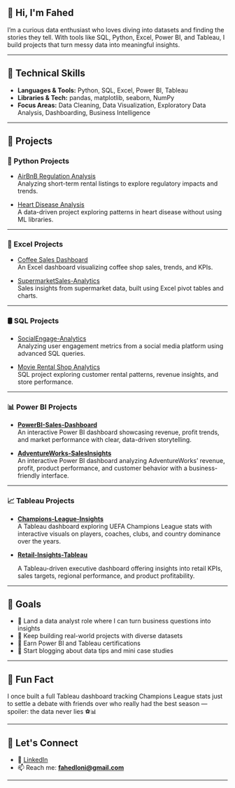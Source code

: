 ## 👋 Hi, I'm Fahed

I’m a curious data enthusiast who loves diving into datasets and finding the stories they tell. With tools like SQL, Python, Excel, Power BI, and Tableau, I build projects that turn messy data into meaningful insights.

---

## 🔧 Technical Skills

- **Languages & Tools:** Python, SQL, Excel, Power BI, Tableau  
- **Libraries & Tech:** pandas, matplotlib, seaborn, NumPy  
- **Focus Areas:** Data Cleaning, Data Visualization, Exploratory Data Analysis, Dashboarding, Business Intelligence

---

## 📂 Projects

### 🐍 Python Projects
- [AirBnB Regulation Analysis](https://github.com/F7-bit/AirBnB-Regulation-Analysis)  
  Analyzing short-term rental listings to explore regulatory impacts and trends.

- [Heart Disease Analysis](https://github.com/F7-bit/HeartDiseaseRisk-Analysis)  
  A data-driven project exploring patterns in heart disease without using ML libraries.

---

### 🧮 Excel Projects
- [Coffee Sales Dashboard](https://github.com/F7-bit/CoffeeShopSales-Analytics)  
  An Excel dashboard visualizing coffee shop sales, trends, and KPIs.

- [SupermarketSales-Analytics](https://github.com/F7-bit/SupermarketSales-Analytics)  
  Sales insights from supermarket data, built using Excel pivot tables and charts.

---

### 🛢 SQL Projects
- [SocialEngage-Analytics](https://github.com/F7-bit/SocialMediaEngagement-Analytics)  
  Analyzing user engagement metrics from a social media platform using advanced SQL queries.

- [Movie Rental Shop Analytics](https://github.com/F7-bit/MovieRentalShop-AnalyticsProject)  
  SQL project exploring customer rental patterns, revenue insights, and store performance.

---

### 📊 Power BI Projects
- **[PowerBI-Sales-Dashboard](https://github.com/F7-bit/PowerBI-Sales-Dashboard)**  
  An interactive Power BI dashboard showcasing revenue, profit trends, and market performance with clear, data-driven storytelling.

- **[AdventureWorks-SalesInsights](https://github.com/F7-bit/AdventureWorks-SalesInsights)**  
  An interactive Power BI dashboard analyzing AdventureWorks’ revenue, profit, product performance, and customer behavior with a business-friendly interface.

---

### 📈 Tableau Projects
- **[Champions-League-Insights](https://github.com/F7-bit/Champions-League-Insights)**  
  A Tableau dashboard exploring UEFA Champions League stats with interactive visuals on players, coaches, clubs, and country dominance over the years.

- **[Retail-Insights-Tableau](https://github.com/F7-bit/Retail-Insights-Tableau)**
  
  A Tableau-driven executive dashboard offering insights into retail KPIs, sales targets, regional performance, and product profitability.

---

## 🎯 Goals

- 📌 Land a data analyst role where I can turn business questions into insights  
- 📌 Keep building real-world projects with diverse datasets  
- 📌 Earn Power BI and Tableau certifications  
- 📌 Start blogging about data tips and mini case studies

---

## 🎉 Fun Fact

I once built a full Tableau dashboard tracking Champions League stats just to settle a debate with friends over who really had the best season — spoiler: the data never lies ⚽📊

---

## 🤝 Let's Connect
  
- 💼 [LinkedIn](https://www.linkedin.com/in/fahed7)  
- 📫 Reach me: **fahedloni@gmail.com**

---
